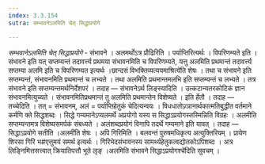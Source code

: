 ```yaml
---
index: 3.3.154
sutra: सम्भावनेऽलमिति चेत् सिद्धाप्रयोगे

---
```

_सम्भवानेऽलमिति चेत् सिद्धाप्रयोगे_ - संभावने । अलमर्थोऽत्र प्रौढिरिति । पर्याप्तिरित्यर्थः । विपरिणम्यते इति । संभावने इति यत् सप्तम्यन्तं तदावर्त्त्य प्रथमया संभावनमिति च विपरिणम्यते, यत्तु अलमिति प्रथमान्तं तदावर्त्त्य सप्तम्या अलमि इति च विपरिणम्यत इत्यर्थः ।छान्दसं विभक्तिव्यत्ययमाश्रित्ये॑ति शेषः । तथा च संभावने इति सप्तम्यन्तं, संभावनमिति प्रथमान्तं च लभ्यते । तथा अलमिति प्रथमान्तमलभि इति सप्तम्यन्तं च लभ्यते । तत्र संभावने इति सप्तम्यन्तमर्थनिर्देशपरं । तदाह —  संभावनेऽर्थ लिङ्स्यादिति । उत्कटान्यतरकोटिकं ज्ञान संभावनमित्युच्यते । संभावनमितिप्रथमान्तं तु अलमिति प्रथमान्तेन विशेष्यते । इति र्हेतौ । तदाह —  तच्चेदिति । तत् = संभावनम्, अलं = पर्याप्तिहेतुकं चेदित्यन्वयः । षिधधातोज्र्ञानार्थकात्मतिबुद्धी॑त वर्तमाने कर्मणि क्ते सिद्धशब्दः । सिद्धे गम्यमानेऽप्यलमर्थे अप्रयोगो यस्य स सिद्धाऽप्रयोगस्तस्मिन्निति विग्रहः । अलमीति सप्तम्यन्तमत्र विशेष्यसमर्पकं संबध्यते । अलंशब्दप्रयोगं विनापि तदर्थे गम्यमाने इति यावत् । तदाह —  सिद्धाऽप्रयोगे सतीति ।अलमी॑ति शेषः । अपि गिरिमिति । बलवन्तं पुरुषमधिकृत्य अत्युक्तिरियम् । प्रायेण शिरसा गिरि भ#एत्तुमयं समर्थ इत्यर्थः । गिरिभेदसंभावनस्य सामर्थ्यहेतुकत्वद्योतकोऽपिशब्दः । अत्र लिङ्निमित्तसत्त्वात् क्रियातिपत्तौ भूते लृङ् ।अलमिति संभावने सिद्धाऽप्रयोगश्चे॑दिति सुवचम् ।
